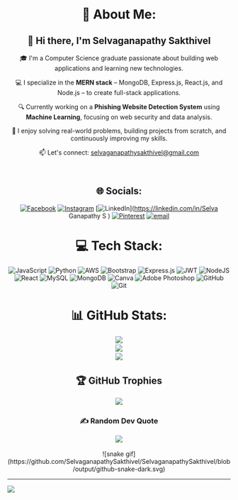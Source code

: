 <div align= "center">

# 💫 About Me:
## 👋 Hi there, I'm Selvaganapathy Sakthivel

🎓 I'm a Computer Science graduate passionate about building web applications and learning new technologies.

💻 I specialize in the **MERN stack** – MongoDB, Express.js, React.js, and Node.js – to create full-stack applications.

🔍 Currently working on a **Phishing Website Detection System** using **Machine Learning**, focusing on web security and data analysis.

🚀 I enjoy solving real-world problems, building projects from scratch, and continuously improving my skills.

📫 Let's connect: selvaganapathysakthivel@gmail.com
  
</div>
<br>

<div align="center">

## 🌐 Socials:
[![Facebook](https://img.shields.io/badge/Facebook-%231877F2.svg?logo=Facebook&logoColor=white)](https://facebook.com/selva143) [![Instagram](https://img.shields.io/badge/Instagram-%23E4405F.svg?logo=Instagram&logoColor=white)](https://instagram.com/itz_selva__143) [![LinkedIn](https://img.shields.io/badge/LinkedIn-%230077B5.svg?logo=linkedin&logoColor=white)](https://linkedin.com/in/Selva Ganapathy S  ) [![Pinterest](https://img.shields.io/badge/Pinterest-%23E60023.svg?logo=Pinterest&logoColor=white)](https://pinterest.com/selva143) [![email](https://img.shields.io/badge/Email-D14836?logo=gmail&logoColor=white)](mailto:selvaganapathy.sakthivel@gmail.com) 

# 💻 Tech Stack:
![JavaScript](https://img.shields.io/badge/javascript-%23323330.svg?style=for-the-badge&logo=javascript&logoColor=%23F7DF1E) ![Python](https://img.shields.io/badge/python-3670A0?style=for-the-badge&logo=python&logoColor=ffdd54) ![AWS](https://img.shields.io/badge/AWS-%23FF9900.svg?style=for-the-badge&logo=amazon-aws&logoColor=white) ![Bootstrap](https://img.shields.io/badge/bootstrap-%238511FA.svg?style=for-the-badge&logo=bootstrap&logoColor=white) ![Express.js](https://img.shields.io/badge/express.js-%23404d59.svg?style=for-the-badge&logo=express&logoColor=%2361DAFB) ![JWT](https://img.shields.io/badge/JWT-black?style=for-the-badge&logo=JSON%20web%20tokens) ![NodeJS](https://img.shields.io/badge/node.js-6DA55F?style=for-the-badge&logo=node.js&logoColor=white) ![React](https://img.shields.io/badge/react-%2320232a.svg?style=for-the-badge&logo=react&logoColor=%2361DAFB) ![MySQL](https://img.shields.io/badge/mysql-4479A1.svg?style=for-the-badge&logo=mysql&logoColor=white) ![MongoDB](https://img.shields.io/badge/MongoDB-%234ea94b.svg?style=for-the-badge&logo=mongodb&logoColor=white) ![Canva](https://img.shields.io/badge/Canva-%2300C4CC.svg?style=for-the-badge&logo=Canva&logoColor=white) ![Adobe Photoshop](https://img.shields.io/badge/adobe%20photoshop-%2331A8FF.svg?style=for-the-badge&logo=adobe%20photoshop&logoColor=white) ![GitHub](https://img.shields.io/badge/github-%23121011.svg?style=for-the-badge&logo=github&logoColor=white) ![Git](https://img.shields.io/badge/git-%23F05033.svg?style=for-the-badge&logo=git&logoColor=white)
# 📊 GitHub Stats:
![](https://github-readme-stats.vercel.app/api?username=SelvaganapathySakthivel&theme=dark&hide_border=false&include_all_commits=false&count_private=false)<br/>
![](https://nirzak-streak-stats.vercel.app/?user=SelvaganapathySakthivel&theme=dark&hide_border=false)<br/>
![](https://github-readme-stats.vercel.app/api/top-langs/?username=SelvaganapathySakthivel&theme=dark&hide_border=false&include_all_commits=false&count_private=false&layout=compact)

</div>


<div align="center">


  ## 🏆 GitHub Trophies
![](https://github-profile-trophy.vercel.app/?username=SelvaganapathySakthivel&theme=radical&no-frame=false&no-bg=true&margin-w=4)

### ✍️ Random Dev Quote
![](https://quotes-github-readme.vercel.app/api?type=horizontal&theme=radical)
</div>

<div align="center">
![snake gif](https://github.com/SelvaganapathySakthivel/SelvaganapathySakthivel/blob/output/github-snake-dark.svg)
</div>

---
[![](https://visitcount.itsvg.in/api?id=SelvaganapathySakthivel&icon=0&color=0)](https://visitcount.itsvg.in)

<!-- Proudly created with GPRM ( https://gprm.itsvg.in ) -->

